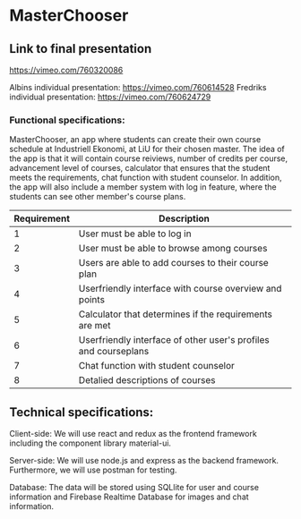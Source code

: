 # MasterChooser

## Link to final presentation
https://vimeo.com/760320086

Albins individual presentation: https://vimeo.com/760614528 
Fredriks individual presentation: https://vimeo.com/760624729



### Functional specifications:

MasterChooser, an app where students can create their own course schedule at Industriell Ekonomi, at LiU for their chosen master.
The idea of the app is that it will contain course reiviews, number of credits per course, advancement level of courses, calculator that ensures that the student meets the requirements, chat function with student counselor. In addition, the app will also include a member system with log in feature, where the students can see other member's course plans.

| Requirement |  Description                                                           |
| ----------- | ---------------------------------------------------------------------- |
| 1           | User must be able to log in                |
| 2           | User must be able to browse among courses                              |
| 3           | Users are able to add courses to their course plan                     |
| 4           | Userfriendly interface with course overview and points                 |
| 5           | Calculator that determines if the requirements are met                 |
| 6           | Userfriendly interface of other user's profiles and courseplans        |
| 7           | Chat function with student counselor                                   |
| 8           | Detalied descriptions of courses                                       |



## Technical specifications:

Client-side: We will use react and redux as the frontend framework including the component library material-ui.

Server-side: We will use node.js and express as the backend framework. Furthermore, we will use postman for testing.

Database: The data will be stored using SQLlite for user and course information and Firebase Realtime Database for images and chat information.
